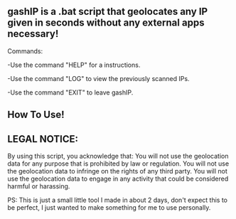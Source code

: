 ## gashIP is a .bat script that geolocates any IP given in seconds without any external apps necessary!
Commands:

   -Use the command "HELP" for a instructions.

   -Use the command "LOG" to view the previously scanned IPs.

   -Use the command "EXIT" to leave gashIP.

## How To Use!

## LEGAL NOTICE:

By using this script, you acknowledge that:
You will not use the geolocation data for any purpose that is prohibited by law or regulation.
You will not use the geolocation data to infringe on the rights of any third party.
You will not use the geolocation data to engage in any activity that could be considered harmful or harassing.

PS: This is just a small little tool I made in about 2 days, don't expect this to be perfect, I just wanted to make something for me to use personally.
